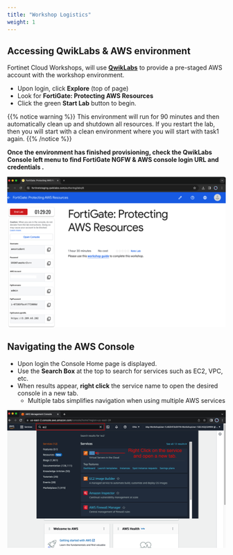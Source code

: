 ```yaml
---
title: "Workshop Logistics"
weight: 1
---
```



## Accessing QwikLabs & AWS environment

Fortinet Cloud Workshops, will use [**QwikLabs**](https://fortinet.qwiklabs.com/paths) to provide a pre-staged AWS account with the workshop environment.

- Upon login, click **Explore** (top of page)
- Look for **FortiGate: Protecting AWS Resources**
- Click the green **Start Lab** button to begin.

{{% notice warning %}}
This environment will run for 90 minutes and then automatically clean up and shutdown all resources.  If you restart the lab, then you will start with a clean environment where you will start with task1 again.
{{% /notice %}}

**Once the environment has finished provisioning, check the QwikLabs Console left menu to find FortiGate NGFW & AWS console login URL and credentials .**

![](image-ql1.png)

## Navigating the AWS Console

- Upon login the Console Home page is displayed.
- Use the **Search Box** at the top to search for services such as EC2, VPC, etc.
- When results appear, **right click** the service name to open the desired console in a new tab. 
  - Multiple tabs simplifies navigation when using multiple AWS services

![](image-awsconsole1.png)
